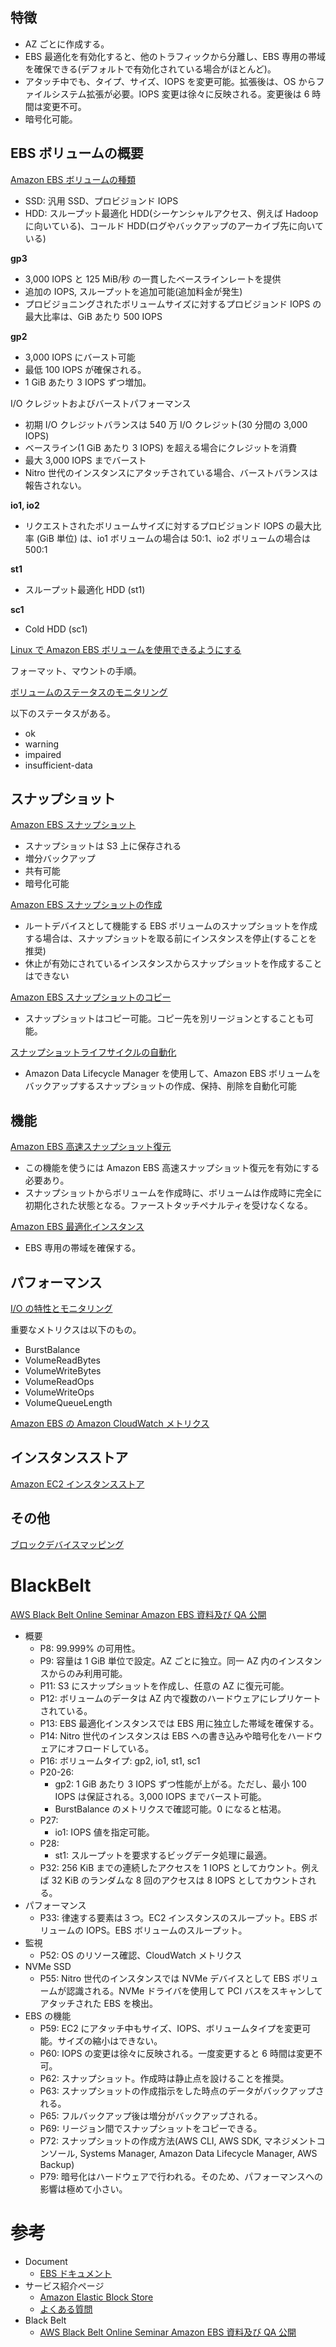 
## 特徴

* AZ ごとに作成する。
* EBS 最適化を有効化すると、他のトラフィックから分離し、EBS 専用の帯域を確保できる(デフォルトで有効化されている場合がほとんど)。
* アタッチ中でも、タイプ、サイズ、IOPS を変更可能。拡張後は、OS からファイルシステム拡張が必要。IOPS 変更は徐々に反映される。変更後は 6 時間は変更不可。
* 暗号化可能。



## EBS ボリュームの概要

[Amazon EBS ボリュームの種類](https://docs.aws.amazon.com/ja_jp/AWSEC2/latest/UserGuide/ebs-volume-types.html)

* SSD: 汎用 SSD、プロビジョンド IOPS
* HDD: スループット最適化 HDD(シーケンシャルアクセス、例えば Hadoop に向いている)、コールド HDD(ログやバックアップのアーカイブ先に向いている)

**gp3**

* 3,000 IOPS と 125 MiB/秒 の一貫したベースラインレートを提供
* 追加の IOPS, スループットを追加可能(追加料金が発生)
* プロビジョニングされたボリュームサイズに対するプロビジョンド IOPS の最大比率は、GiB あたり 500 IOPS

**gp2**

* 3,000 IOPS にバースト可能
* 最低 100 IOPS が確保される。
* 1 GiB あたり 3 IOPS ずつ増加。

I/O クレジットおよびバーストパフォーマンス

* 初期 I/O クレジットバランスは 540 万 I/O クレジット(30 分間の 3,000 IOPS)
* ベースライン(1 GiB あたり 3 IOPS) を超える場合にクレジットを消費
* 最大 3,000 IOPS までバースト
* Nitro 世代のインスタンスにアタッチされている場合、バーストバランスは報告されない。

**io1, io2**

* リクエストされたボリュームサイズに対するプロビジョンド IOPS の最大比率 (GiB 単位) は、io1 ボリュームの場合は 50:1、io2 ボリュームの場合は 500:1

**st1**

* スループット最適化 HDD (st1) 

**sc1**

* Cold HDD (sc1) 


[Linux で Amazon EBS ボリュームを使用できるようにする](https://docs.aws.amazon.com/ja_jp/AWSEC2/latest/UserGuide/ebs-using-volumes.html)

フォーマット、マウントの手順。


[ボリュームのステータスのモニタリング](https://docs.aws.amazon.com/ja_jp/AWSEC2/latest/UserGuide/monitoring-volume-status.html)

以下のステータスがある。

* ok
* warning
* impaired
* insufficient-data



## スナップショット

[Amazon EBS スナップショット](https://docs.aws.amazon.com/ja_jp/AWSEC2/latest/UserGuide/EBSSnapshots.html)

* スナップショットは S3 上に保存される
* 増分バックアップ
* 共有可能
* 暗号化可能


[Amazon EBS スナップショットの作成](https://docs.aws.amazon.com/ja_jp/AWSEC2/latest/UserGuide/ebs-creating-snapshot.html)

* ルートデバイスとして機能する EBS ボリュームのスナップショットを作成する場合は、スナップショットを取る前にインスタンスを停止(することを推奨)
* 休止が有効にされているインスタンスからスナップショットを作成することはできない


[Amazon EBS スナップショットのコピー](https://docs.aws.amazon.com/ja_jp/AWSEC2/latest/UserGuide/ebs-copy-snapshot.html)

* スナップショットはコピー可能。コピー先を別リージョンとすることも可能。


[スナップショットライフサイクルの自動化](https://docs.aws.amazon.com/ja_jp/AWSEC2/latest/UserGuide/automating-snapshots.html)

* Amazon Data Lifecycle Manager を使用して、Amazon EBS ボリュームをバックアップするスナップショットの作成、保持、削除を自動化可能



## 機能

[Amazon EBS 高速スナップショット復元](https://docs.aws.amazon.com/ja_jp/AWSEC2/latest/UserGuide/ebs-fast-snapshot-restore.html)

* この機能を使うには Amazon EBS 高速スナップショット復元を有効にする必要あり。
* スナップショットからボリュームを作成時に、ボリュームは作成時に完全に初期化された状態となる。ファーストタッチペナルティを受けなくなる。


[Amazon EBS 最適化インスタンス](https://docs.aws.amazon.com/ja_jp/AWSEC2/latest/UserGuide/ebs-optimized.html)

* EBS 専用の帯域を確保する。



## パフォーマンス

[I/O の特性とモニタリング](https://docs.aws.amazon.com/ja_jp/AWSEC2/latest/UserGuide/ebs-io-characteristics.html)

重要なメトリクスは以下のもの。

* BurstBalance
* VolumeReadBytes
* VolumeWriteBytes
* VolumeReadOps
* VolumeWriteOps
* VolumeQueueLength


[Amazon EBS の Amazon CloudWatch メトリクス](https://docs.aws.amazon.com/ja_jp/AWSEC2/latest/UserGuide/using_cloudwatch_ebs.html)



## インスタンスストア

[Amazon EC2 インスタンスストア](https://docs.aws.amazon.com/ja_jp/AWSEC2/latest/UserGuide/InstanceStorage.html)



## その他

[ブロックデバイスマッピング](https://docs.aws.amazon.com/ja_jp/AWSEC2/latest/UserGuide/block-device-mapping-concepts.html)



# BlackBelt

[AWS Black Belt Online Seminar Amazon EBS 資料及び QA 公開](https://aws.amazon.com/jp/blogs/news/webinar-bb-amazon-ebs-2019/)

* 概要
  * P8: 99.999% の可用性。
  * P9: 容量は 1 GiB 単位で設定。AZ ごとに独立。同一 AZ 内のインスタンスからのみ利用可能。
  * P11: S3 にスナップショットを作成し、任意の AZ に復元可能。
  * P12: ボリュームのデータは AZ 内で複数のハードウェアにレプリケートされている。
  * P13: EBS 最適化インスタンスでは EBS 用に独立した帯域を確保する。
  * P14: Nitro 世代のインスタンスは EBS への書き込みや暗号化をハードウェアにオフロードしている。
  * P16: ボリュームタイプ: gp2, io1, st1, sc1
  * P20-26:
    * gp2: 1 GiB あたり 3 IOPS ずつ性能が上がる。ただし、最小 100 IOPS は保証される。3,000 IOPS までバースト可能。
    * BurstBalance のメトリクスで確認可能。0 になると枯渇。
  * P27:
    * io1: IOPS 値を指定可能。
  * P28:
    * st1: スループットを要求するビッグデータ処理に最適。
  * P32: 256 KiB までの連続したアクセスを 1 IOPS としてカウント。例えば 32 KiB のランダムな 8 回のアクセスは 8 IOPS としてカウントされる。
* パフォーマンス
  * P33: 律速する要素は３つ。EC2 インスタンスのスループット。EBS ボリュームの IOPS。EBS ボリュームのスループット。
* 監視
  * P52: OS のリソース確認、CloudWatch メトリクス 
* NVMe SSD
  * P55: Nitro 世代のインスタンスでは NVMe デバイスとして EBS ボリュームが認識される。NVMe ドライバを使用して PCI バスをスキャンしてアタッチされた EBS を検出。
* EBS の機能
  * P59: EC2 にアタッチ中もサイズ、IOPS、ボリュームタイプを変更可能。サイズの縮小はできない。
  * P60: IOPS の変更は徐々に反映される。一度変更すると 6 時間は変更不可。
  * P62: スナップショット。作成時は静止点を設けることを推奨。
  * P63: スナップショットの作成指示をした時点のデータがバックアップされる。
  * P65: フルバックアップ後は増分がバックアップされる。
  * P69: リージョン間でスナップショットをコピーできる。
  * P72: スナップショットの作成方法(AWS CLI, AWS SDK, マネジメントコンソール, Systems Manager, Amazon Data Lifecycle Manager, AWS Backup)
  * P79: 暗号化はハードウェアで行われる。そのため、パフォーマンスへの影響は極めて小さい。



# 参考

* Document
  * [EBS ドキュメント](https://docs.aws.amazon.com/ja_jp/AWSEC2/latest/UserGuide/AmazonEBS.html)
* サービス紹介ページ
  * [Amazon Elastic Block Store](https://aws.amazon.com/jp/ebs/)
  * [よくある質問](https://aws.amazon.com/jp/ebs/faqs/)
* Black Belt
  * [AWS Black Belt Online Seminar Amazon EBS 資料及び QA 公開](https://aws.amazon.com/jp/blogs/news/webinar-bb-amazon-ebs-2019/)


